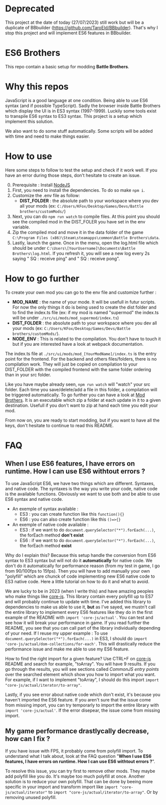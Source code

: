 # Deprecated
This project at the date of today (27/07/2023) still work but will be a duplicate of BBbuilder (https://github.com/TaroEld/BBbuilder). That's why I stop this project and will implement ES6 features in BBbuilder.

# **ES6 Brothers**
This repo contain a basic setup for modding **Battle Brothers**.

# Why this repos
JavaScript is a good language at one condition. Being able to use ES6 syntax (and if possible TypeScript).
Sadly the browser inside Battle Brothers which display the UI is in ES3 syntax (1997-1999). Luckily some
tools exist to transpile ES6 syntax to ES3 syntax. This project is a setup which implement this solution.

We also want to do some stuff automatically. Some scripts will be added with time and need to make things
easier.

# How to use
Here some steps to follow to test the setup and check if it work well. If you have an error during those steps, don't hesitate to create an issue.  

0. Prerequisite : Install [NodeJS](https://nodejs.org/en)
1. First, you need to install the dependencies. To do so make `npm i`.
2. Customize the .env file as follow:
    - **DIST_FOLDER** : the absolute path to your workspace where you dev all your mods (ex: `C:/Users/KFox/Desktop/Games/Devs/Battle brothers/customMods/`)
3. Next, you can do `npm run watch` to compile files. At this point you should see the compiled mod in the DIST_FOLER you have set in the env variable.
4. Zip the compiled mod and move it in the data folder of the game `C:\Program Files (x86)\Steam\steamapps\common\Battle Brothers\data`.
5. Lastly, launch the game. Once in the menu, open the log.html file which should be under `C:\Users\[YourUsername]\Documents\Battle Brothers\log.html`. If you refresh it, you will see a new log every 2s saying "
SQ : receive ping" and "
SQ : receive pong".

# How to go further
To create your own mod you can go to the env file and customize further :  
- **MOD_NAME** : the name of your mode. It will be usefull in futur scripts. For now the only things it do is being used to create the dist folder and to find the index.ts file (ex: if my mod is named "supermod" the index.ts will be under `./src/ui/mods/mod_supermod/index.ts`)
- **DIST_FOLDER** : the absolute path to your workspace where you dev all your mods (ex: `C:/Users/KFox/Desktop/Games/Devs/Battle brothers/customMods/`).
- **NODE_ENV** : This is related to the compilation. You don't have to touch it but if you are interested have a look at webpack documentation.

The index.ts file at `./src/ui/mods/mod_[YourModName]/index.ts` is the entry point for the frontend. For the backend and others files/folders, there is no compilation work. They will just be copied on compilation to your DIST_FOLDER with the compiled frontend with the same folder ordering than in your src folder.

Like you have maybe already seen, `npm run watch` will "watch" your src folder. Each time you save/delete/add a file in this folder, a compilation will be triggered automatically. To go further you can have a look at [Mod Brothers](https://github.com/NathanGASC/Mod-Brothers). It is an executable which zip a folder at each update in it to a given destination. Usefull if you don't want to zip at hand each time you edit your mod.

From now on, you are ready to start modding, but if you want to have all the keys, don't hesitate to continue to read this README.

# FAQ
## **When I use ES6 features, I have errors on runtime. How I can use ES6 withtout errors ?**
To use JavaScript ES6, we have two things which are different. Syntaxes, and native code. The syntaxes is the way you write your code, native code is the available functions. Obviously we want to use both and be able to use ES6 syntax and native code.
- An exemple of syntax available :
    - ES3 : you can create function like this `function(){}`
    - ES6 : you can also create function like this `()=>{}`
- An exemple of native code available :
    - ES3 : if we want to do `document.querySelector("*").forEach(...)`, the forEach method **don't exist**
    - ES6 : if we want to do `document.querySelector("*").forEach(...)`, the forEach method **exist**

Why do I explain this? Because this setup handle the conversion from ES6 syntax to ES3 syntax but will not do it **automatically** for native code. We don't do it automatically for performance reason (from my test in game, I go from 90/100fps to 15fps). Then you will have to add manually your own "polyfill" which are chunck of code implementing new ES6 native code to ES3 native code. Here a little tutorial on how to do it and what to avoid.

We are lucky to be in 2023 (when I write this) and have amazing peoples who make things like [core-js](https://github.com/zloirock/core-js). This library contain every polyfill up to ES7 and will probably continue to update with time. I've added this library to dependencies to make us able to use it, **but** as I've sayed, we mustn't call the entire library to implement every ES6 features like they do in the first example of the README with `import 'core-js/actual'`. You can test and see how it will break your performance in game. If you read further the README, you see that you can call part of the library individually depending of your need. If I reuse my upper example : To use `document.querySelector("*").forEach(...)` in ES3, I should do `import 'core-js/actual/dom-collections/for-each'`. This will drastically reduce the performance issue and make me able to use my ES6 feature.

How to find the right import for a given feature? Use CTRL+F on [core-js](https://github.com/zloirock/core-js) README and search for example, "toArray". You will have 9 results. If you go through the results, you will see sections called *CommonJS entry points* over the searched element which show you how to import what you want. For example, if I want to implement "toArray", I should do this import `import "core-js/actual/iterator/to-array"`.

Lastly, if you see error about native code which don't exist, it's because you haven't imported the ES6 feature. If you aren't sure that the issue come from missing import, you can try temporarly to import the entire library with `import 'core-js/actual'`. If the error disepear, the issue come from missing import.

## **My game performance drastlycally decrease, how can I fix ?**
If you have issue with FPS, it probably come from polyfill import. To understand what I talk about, look at the FAQ question "**When I use ES6 features, I have errors on runtime. How I can use ES6 withtout errors ?**".

To resolve this issue, you can try first to remove other mods. They maybe add polyfill like you do. It's maybe too much polyfill at once. Another solution is to reduce your own polyfill. That can be done by beeing more specific in your import and transform import like `import "core-js/actual/iterator"` to `import "core-js/actual/iterator/to-array"`. Or by removing unused polyfill.
